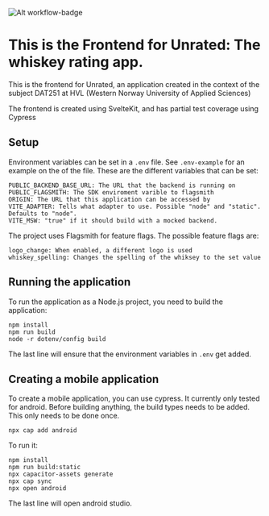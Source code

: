 ![Alt workflow-badge](https://github.com/Unrated-Limited-Unlimited/ua-frontend/actions/workflows/main.yml/badge.svg)

# This is the Frontend for Unrated: The whiskey rating app.
This is the frontend for Unrated, an application created in the context of the subject DAT251 at HVL (Western Norway University of Applied Sciences) 

The frontend is created using SvelteKit, and has partial test coverage using Cypress


## Setup

Environment variables can be set in a `.env` file. See `.env-example` for an example on the of the file. These are the different variables that can be set:
```
PUBLIC_BACKEND_BASE_URL: The URL that the backend is running on
PUBLIC_FLAGSMITH: The SDK enviroment varible to flagsmith
ORIGIN: The URL that this application can be accessed by
VITE_ADAPTER: Tells what adapter to use. Possible "node" and "static". Defaults to "node".
VITE_MSW: "true" if it should build with a mocked backend.
```

The project uses Flagsmith for feature flags. The possible feature flags are:
```
logo_change: When enabled, a different logo is used
whiskey_spelling: Changes the spelling of the whiksey to the set value
```

## Running the application
To run the application as a Node.js project, you need to build the application:
```Bach
npm install
npm run build
node -r dotenv/config build
```
The last line will ensure that the environment variables in `.env` get added.

## Creating a mobile application
To create a mobile application, you can use cypress. It currently only tested for android. Before building anything, the build types needs to be added. This only needs to be done once.
```Bach
npx cap add android
```

To run it:
```Bach
npm install
npm run build:static
npx capacitor-assets generate
npx cap sync
npx open android
```
The last line will open android studio.